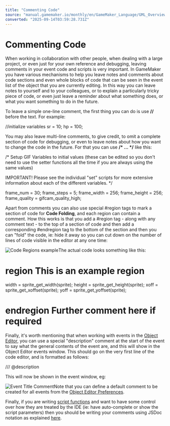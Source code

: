 ```yaml
---
title: "Commenting Code"
source: "manual.gamemaker.io/monthly/en/GameMaker_Language/GML_Overview/Commenting_Code.htm"
converted: "2025-09-14T03:59:28.731Z"
---
```


# Commenting Code

When working in collaboration with other people, when dealing with a large project, or even just for your own reference and debugging, leaving comments in your event code and scripts is very important. In GameMaker you have various mechanisms to help you leave notes and comments about code sections and even whole blocks of code that can be seen in the event list of the object that you are currently editing. In this way you can leave notes to yourself and to your colleagues, or to explain a particularly tricky piece of code, or even just leave a reminder about what something does, or what you want something to do in the future.

To leave a simple one-line comment, the first thing you can do is use **//** before the text. For example:

//initialize variables
sr = 10;
hp = 100;

You may also leave multi-line comments, to give credit, to omit a complete section of code for debugging, or even to leave notes about how you want to change the code in the future. For that you can use **/\* ... \*/** like this:

/\*
Setup GIF Variables to initial values (these can be edited so you don't need to use the setter functions all the time if you are always using the same values)

IMPORTANT! Please see the individual "set" scripts for more extensive information about each of the different variables.
\*/

frame\_num = 30;
frame\_steps = 5;
frame\_width = 256;
frame\_height = 256;
frame\_quality = gifcam\_quality\_high;

Apart from comments you can also use special #region tags to mark a section of code for **Code Folding**, and each region can contain a comment. How this works is that you add a #region tag - along with any comment text - to the top of a section of code and then add a corresponding #endregion tag to the bottom of the section and then you can "fold" the code, ie: hide it away so you can cut down on the number of lines of code visible in the editor at any one time:

![Code Regions example](../../assets/Images/Scripting_Reference/GML/Overview/editor_scripts_coderegion.gif)The actual code looks something like this:

# region This is an example region

width = sprite\_get\_width(sprite);
height = sprite\_get\_height(sprite);
xoff = sprite\_get\_xoffset(sprite);
yoff = sprite\_get\_yoffset(sprite);

# endregion Further comment here if required

Finally, it's worth mentioning that when working with events in the [Object Editor](../../The_Asset_Editors/Objects.md), you can use a special "description" comment at the start of the event to say what the general contents of the event are, and this will show in the Object Editor events window. This should go on the very first line of the code editor, and is formatted as follows:

/// @description <This Is An Event Description>

This will now be shown in the event window, eg:

![Event Title Comment](../../assets/Images/Scripting_Reference/GML/Overview/Event_Comment.png)Note that you can define a default comment to be created for all events from the [Object Editor Preferences](../../Setting_Up_And_Version_Information/IDE_Preferences/Object_Editor_Preferences.md).

Finally, if you are writing [script functions](Script_Functions.md) and want to have some control over how they are treated by the IDE (ie: have auto-complete or show the script parameters) then you should be writing your comments using JSDoc notation as explained [here](../../The_Asset_Editors/Code_Editor_Properties/JSDoc_Script_Comments.md).